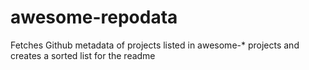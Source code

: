 # awesome-repodata
Fetches Github metadata of projects listed in awesome-* projects and creates a sorted list for the readme
